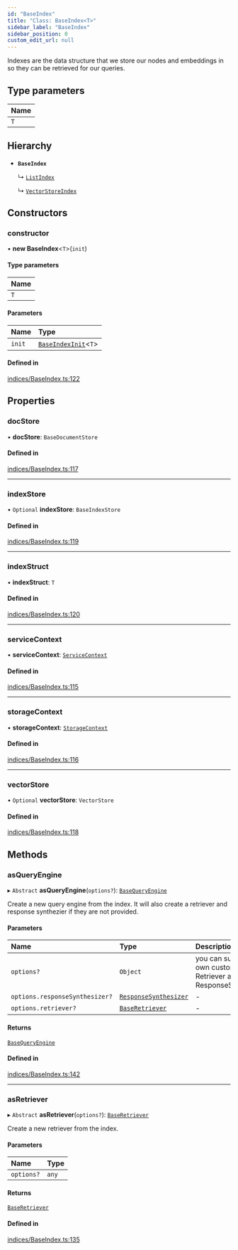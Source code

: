 ```yaml
---
id: "BaseIndex"
title: "Class: BaseIndex<T>"
sidebar_label: "BaseIndex"
sidebar_position: 0
custom_edit_url: null
---
```


Indexes are the data structure that we store our nodes and embeddings in so
they can be retrieved for our queries.

## Type parameters

| Name |
| :------ |
| `T` |

## Hierarchy

- **`BaseIndex`**

  ↳ [`ListIndex`](ListIndex.md)

  ↳ [`VectorStoreIndex`](VectorStoreIndex.md)

## Constructors

### constructor

• **new BaseIndex**<`T`\>(`init`)

#### Type parameters

| Name |
| :------ |
| `T` |

#### Parameters

| Name | Type |
| :------ | :------ |
| `init` | [`BaseIndexInit`](../interfaces/BaseIndexInit.md)<`T`\> |

#### Defined in

[indices/BaseIndex.ts:122](https://github.com/run-llama/LlamaIndexTS/blob/35f3030/packages/core/src/indices/BaseIndex.ts#L122)

## Properties

### docStore

• **docStore**: `BaseDocumentStore`

#### Defined in

[indices/BaseIndex.ts:117](https://github.com/run-llama/LlamaIndexTS/blob/35f3030/packages/core/src/indices/BaseIndex.ts#L117)

___

### indexStore

• `Optional` **indexStore**: `BaseIndexStore`

#### Defined in

[indices/BaseIndex.ts:119](https://github.com/run-llama/LlamaIndexTS/blob/35f3030/packages/core/src/indices/BaseIndex.ts#L119)

___

### indexStruct

• **indexStruct**: `T`

#### Defined in

[indices/BaseIndex.ts:120](https://github.com/run-llama/LlamaIndexTS/blob/35f3030/packages/core/src/indices/BaseIndex.ts#L120)

___

### serviceContext

• **serviceContext**: [`ServiceContext`](../interfaces/ServiceContext.md)

#### Defined in

[indices/BaseIndex.ts:115](https://github.com/run-llama/LlamaIndexTS/blob/35f3030/packages/core/src/indices/BaseIndex.ts#L115)

___

### storageContext

• **storageContext**: [`StorageContext`](../interfaces/StorageContext.md)

#### Defined in

[indices/BaseIndex.ts:116](https://github.com/run-llama/LlamaIndexTS/blob/35f3030/packages/core/src/indices/BaseIndex.ts#L116)

___

### vectorStore

• `Optional` **vectorStore**: `VectorStore`

#### Defined in

[indices/BaseIndex.ts:118](https://github.com/run-llama/LlamaIndexTS/blob/35f3030/packages/core/src/indices/BaseIndex.ts#L118)

## Methods

### asQueryEngine

▸ `Abstract` **asQueryEngine**(`options?`): [`BaseQueryEngine`](../interfaces/BaseQueryEngine.md)

Create a new query engine from the index. It will also create a retriever
and response synthezier if they are not provided.

#### Parameters

| Name | Type | Description |
| :------ | :------ | :------ |
| `options?` | `Object` | you can supply your own custom Retriever and ResponseSynthesizer |
| `options.responseSynthesizer?` | [`ResponseSynthesizer`](ResponseSynthesizer.md) | - |
| `options.retriever?` | [`BaseRetriever`](../interfaces/BaseRetriever.md) | - |

#### Returns

[`BaseQueryEngine`](../interfaces/BaseQueryEngine.md)

#### Defined in

[indices/BaseIndex.ts:142](https://github.com/run-llama/LlamaIndexTS/blob/35f3030/packages/core/src/indices/BaseIndex.ts#L142)

___

### asRetriever

▸ `Abstract` **asRetriever**(`options?`): [`BaseRetriever`](../interfaces/BaseRetriever.md)

Create a new retriever from the index.

#### Parameters

| Name | Type |
| :------ | :------ |
| `options?` | `any` |

#### Returns

[`BaseRetriever`](../interfaces/BaseRetriever.md)

#### Defined in

[indices/BaseIndex.ts:135](https://github.com/run-llama/LlamaIndexTS/blob/35f3030/packages/core/src/indices/BaseIndex.ts#L135)
